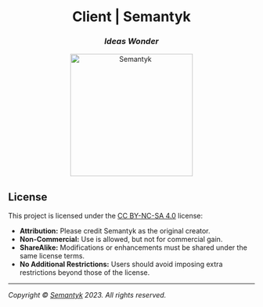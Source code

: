 <h1 align='center'>Client | Semantyk</h1>
<h3 align='center'><i>Ideas Wonder</i></h3>
<p align='center'>
  <img alt='Semantyk' src='https://www.semantyk.com/logo.png' width='250'/>
</p>

## License

This project is licensed under the [CC BY-NC-SA 4.0](https://creativecommons.org/licenses/by-nc-sa/4.0/) license:

* **Attribution:** Please credit Semantyk as the original creator.
* **Non-Commercial:** Use is allowed, but not for commercial gain.
* **ShareAlike:** Modifications or enhancements must be shared under the same license terms.
* **No Additional Restrictions:** Users should avoid imposing extra restrictions beyond those of the license.

---
<i>Copyright © <a href="https://www.semantyk.com">Semantyk</a> 2023. All rights reserved.</i>
